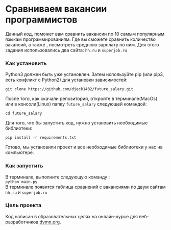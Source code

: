 # Сравниваем вакансии программистов

Данный код, поможет вам сравнить вакансии по 10 самым популярным языкам программированиям. Где вы сможете сравнить количество 
вакансий, а также , посмотреть среднюю зарплату по ним. Для этого задания использовались два сайта: ```hh.ru``` и ```superjob.ru```

### Как установить

Python3 должен быть уже установлен. Затем используйте pip (или pip3, есть конфликт с Python2) для установки зависимостей:<br>

```git clone https://github.com/djeck1432/future_salary.git ```

После того, как скачали репозиторий, откройте в терминале(MacOs) или в консоли(Linux) папку ```future_salary``` следующей командой:<br>

```cd future_salary```

Для того, что бы запустить код, нужно установить необходимые библиотеки:<br>

```pip install -r requirements.txt ```

Готово, мы установили проект и все необходимые библиотеки у нас на компьютере.

### Как запустить 

В терминале, выполните следующую команду : 
<br>
``` python main.py ``` 
<br>
В терминале появится таблица сравнений с вакансиями по двум сайтам  ```hh.ru``` и ```superjob.ru```


### Цель проекта

Код написан в образовательных целях на онлайн-курсе для веб-разработчиков [dvmn.org](https://dvmn.org/).
